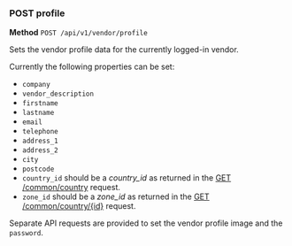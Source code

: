 ### POST profile ###

**Method** `POST /api/v1/vendor/profile`

Sets the vendor profile data for the currently logged-in vendor.

Currently the following properties can be set:

* `company`
* `vendor_description`
* `firstname`
* `lastname`
* `email`
* `telephone`
* `address_1`
* `address_2`
* `city`
* `postcode`
* `country_id` should be a *country_id* as returned in the [GET /common/country](http://oc2-demo.opencartapi.com/docs/v1/API_Resources/Common/GET_country.html) request.
* `zone_id` should be a *zone_id* as returned in the [GET /common/country/{id}](http://oc2-demo.opencartapi.com/docs/v1/API_Resources/Common/GET_country[s]%7Bid%7D.html) request.

Separate API requests are provided to set the vendor profile image and the `password`.

